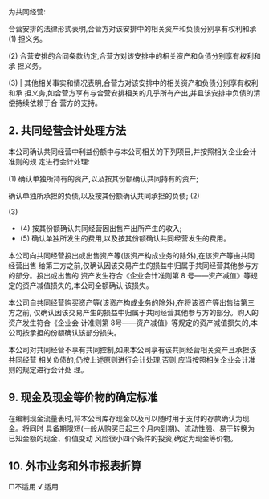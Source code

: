 为共同经营:

合营安排的法律形式表明,合营方对该安排中的相关资产和负债分别享有权利和承 (1) 担义务。

(2) 合营安排的合同条款约定,合营方对该安排中的相关资产和负债分别享有权利和承 担义务。

(3) | 其他相关事实和情况表明,合营方对该安排中的相关资产和负债分别享有权利和承 担义务,如合营方享有与合营安排相关的几乎所有产出,并且该安排中负债的清偿持续依赖于合 营方的支持。

## 2. 共同经营会计处理方法

本公司确认共同经营中利益份额中与本公司相关的下列项目,并按照相关企业会计准则的规 定进行会计处理:

(1) 确认单独所持有的资产,以及按其份额确认共同持有的资产;

确认单独所承担的负债,以及按其份额确认共同承担的负债; (2)

(3)

- (4) 按其份额确认共同经营因出售产出所产生的收入;
- (5) 确认单独所发生的费用,以及按其份额确认共同经营发生的费用。

本公司向共同经营投出或出售资产等(该资产构成业务的除外),在该资产等由共同经营出售 给第三方之前,仅确认因该交易产生的损益中归属于共同经营其他参与方的部分。投出或出售的 资产发生符合《企业会计准则第 8 号——资产减值》等规定的资产减值损失的,本公司全额确认 该损失。

本公司自共同经营购买资产等(该资产构成业务的除外),在将该资产等出售给第三方之前, 仅确认因该交易产生的损益中归属于共同经营其他参与方的部分。购入的资产发生符合《企业会 计准则第 8号——资产减值》等规定的资产减值损失的,本公司按承担的份额确认该部分损失。

本公司对共同经营不享有共同控制,如果本公司享有该共同经营相关资产且承担该共同经营 相关负债的,仍按上述原则进行会计处理,否则,应当按照相关企业会计准则的规定进行会计处 理。

## 9. 现金及现金等价物的确定标准

在编制现金流量表时,将本公司库存现金以及可以随时用于支付的存款确认为现金。将同时 具备期限短(一般从购买日起三个月内到期)、流动性强、易于转换为已知金额的现金、价值变动 风险很小四个条件的投资,确定为现金等价物。

## 10. 外市业务和外市报表折算

□不适用 √ 适用